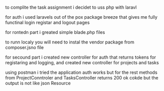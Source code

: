 to complite the task assignment i decidet to uss php with laravl

for auth i used laravels out of the pox package breeze that gives me fully functinal login registar and logout pages

for rontedn part i greated simple blade.php files 

to runn localy you will need to instal the vendor package from composer.jsno file

for secound part i created new controller for auth that returns tokens for registaring and logging,
and created new controller for projects and tasks 

using postman i tried the application auth works 
but for the rest methods from ProjectConntroler and TasksController returns 200 ok cokde but the output is not like json Resource
